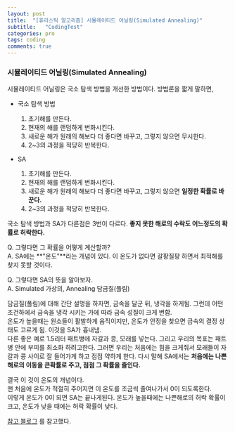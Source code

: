 ```yaml
---
layout: post
title:  "[휴리스틱 알고리즘] 시뮬레이티드 어닐링(Simulated Annealing)"
subtitle:   "CodingTest"
categories: pro
tags: coding
comments: true
---
```



### 시뮬레이티드 어닐링(Simulated Annealing)

시뮬레이티드 어닐링은 국소 탐색 방법을 개선한 방법이다. 방법론을 짧게 말하면,  
  
  
- 국소 탐색 방법
  1) 초기해를 만든다.  
  2) 현재의 해를 랜덤하게 변화시킨다.  
  3) 새로운 해가 원래의 해보다 더 좋다면 바꾸고, 그렇지 않으면 무시한다.  
  4) 2~3의 과정을 적당히 반복한다.  

  
- SA
  1) 초기해를 만든다.  
  2) 현재의 해를 랜덤하게 변화시킨다.  
  3) 새로운 해가 원래의 해보다 더 좋다면 바꾸고, 그렇지 않으면 **일정한 확률로 바꾼다.**
  4) 2~3의 과정을 적당히 반복한다.  

     
  
국소 탐색 방법과 SA가 다른점은 3번이 다르다. **좋지 못한 해로의 수락도 어느정도의 확률로 허락한다.**
  
    
Q. 그렇다면 그 확률을 어떻게 계산할까?  
A. SA에는 **"온도"**라는 개념이 있다. 이 온도가 없다면 갈팡질팡 하면서 최적해를 찾지 못할 것이다.  
  
    
Q. 그렇다면 SA의 뜻을 알아보자.  
A. Simulated 가상의, Annealing 담금질(풀림)   
  
    
담금질(풀림)에 대해 간단 설명을 하자면, 금속을 달군 뒤, 냉각을 하게됨. 그런데 어떤 조건하에서 금속을 냉각 시키는 가에 따라 금속 성질이 크게 변함.  
온도가 높을때는 원소들이 활발하게 움직이지만, 온도가 안정을 찾으면 금속의 결정 상태도 고르게 됨. 이것을 SA가 흉내냄.  
다른 좋은 예로 1.5리터 패트병에 자갈과 콩, 모래를 넣는다. 그리고 우리의 목표는 패트병 안에 부피를 최소화 하려고한다. 그러면 우리는 처음에는 힘을 크게줘서 모래들이 자갈과 콩 사이로 잘 들어가게 하고 점점 약하게 한다. 다시 말해 SA에서는 **처음에는 나쁜 해로의 이동을 큰확률로 주고, 점점 그 확률을 줄인다.**  
  
결국 이 것이 온도의 개념이다.  
맨 처음에 온도가 적절히 주어지면 이 온도를 조금씩 줄여나가서 0이 되도록한다.  
이렇게 온도가 0이 되면 SA는 끝나게된다. 온도가 높을때에는 나쁜해로의 허락 확률이 크고, 온도가 낮을 때에는 허락 확률이 낮다.  
  
  
  
[참고 블로그](https://dlucky.tistory.com/36) 를 참고했다.

